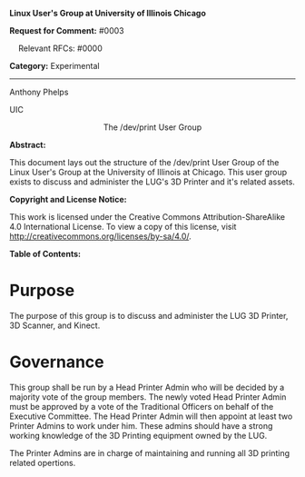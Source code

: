 
**Linux User's Group at University of Illinois Chicago**

**Request for Comment:** #0003

&nbsp;&nbsp;&nbsp;&nbsp;Relevant RFCs: #0000

**Category:** Experimental

-------------------------------------------------------------------------------------------------------------------------

Anthony Phelps

UIC

<center>The /dev/print User Group</center>

**Abstract:**

This document lays out the structure of the /dev/print User Group of the Linux User's Group at the University of Illinois at Chicago. This user group exists to discuss and administer the LUG's 3D Printer and it's related assets.

**Copyright and License Notice:**

This work is licensed under the Creative Commons Attribution-ShareAlike 4.0 International License. To view a copy of this license, visit http://creativecommons.org/licenses/by-sa/4.0/.

**Table of Contents:**

# Purpose

The purpose of this group is to discuss and administer the LUG 3D Printer, 3D Scanner, and Kinect.

# Governance

This group shall be run by a Head Printer Admin who will be decided by a majority vote of the group members. The newly voted Head Printer Admin must be approved by a vote of the Traditional Officers on behalf of the Executive Committee. The Head Printer Admin will then appoint at least two Printer Admins to work under him. These admins should have a strong working knowledge of the 3D Printing equipment owned by the LUG.

The Printer Admins are in charge of maintaining and running all 3D printing related opertions.

